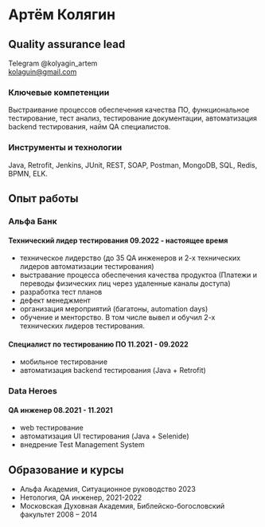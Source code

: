 # Артём Колягин

## Quality assurance lead

Telegram @kolyagin_artem <br>
kolaguin@gmail.com

### Ключевые компетенции
Выстраивание процессов обеспечения качества ПО,
функциональное тестирование, тест анализ, тестирование документации,
автоматизация backend тестирования, найм QA специалистов.

### Инструменты и технологии
Java, Retrofit, Jenkins, JUnit, REST, SOAP, Postman, MongoDB, SQL, Redis,
BPMN, ELK.

## Опыт работы

### Альфа Банк
#### Технический лидер тестирования 09.2022 - настоящее время
- техническое лидерство (до 35 QA инженеров и 2-х технических лидеров автоматизации тестирования)
- выстравание процесса обеспечения качества продуктоа 
(Платежи и переводы физических лиц через удаленные каналы доступа)
- разработка тест планов
- дефект менеджмент
- организация мероприятий (багатоны, automation days)
- обучение и менторство. В том числе вывел и обучил 2-х технических лидеров тестирования.

#### Специалист по тестированию ПО 11.2021 - 09.2022
- мобильное тестирование
- автоматизация backend тестирования (Java + Retrofit)

### Data Heroes
#### QA инженер 08.2021 - 11.2021
- web тестирование
- автоматизация UI тестирования (Java + Selenide)
- внедрение Test Management System

## Образование и курсы
- Альфа Академия, Ситуационное руководство 2023
- Нетология, QA инженер, 2021-2022
- Московская Духовная Академия, Библейско-богословский факультет 2008 – 2014



